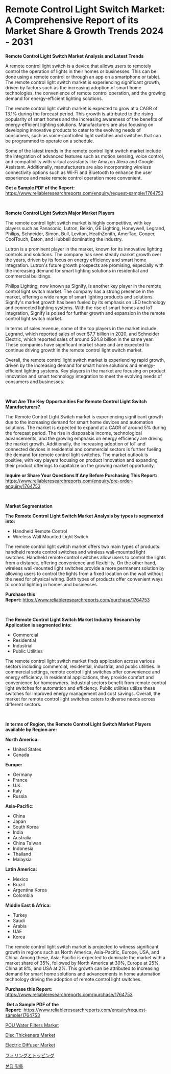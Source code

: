 <p><h1>Remote Control Light Switch Market: A Comprehensive Report of its Market Share & Growth Trends 2024 - 2031</h1></p><p><strong>Remote Control Light Switch Market Analysis and Latest Trends</strong></p>
<p><p>A remote control light switch is a device that allows users to remotely control the operation of lights in their homes or businesses. This can be done using a remote control or through an app on a smartphone or tablet. The remote control light switch market is experiencing significant growth, driven by factors such as the increasing adoption of smart home technologies, the convenience of remote control operation, and the growing demand for energy-efficient lighting solutions.</p><p>The remote control light switch market is expected to grow at a CAGR of 13.1% during the forecast period. This growth is attributed to the rising popularity of smart homes and the increasing awareness of the benefits of energy-efficient lighting solutions. Manufacturers are also focusing on developing innovative products to cater to the evolving needs of consumers, such as voice-controlled light switches and switches that can be programmed to operate on a schedule.</p><p>Some of the latest trends in the remote control light switch market include the integration of advanced features such as motion sensing, voice control, and compatibility with virtual assistants like Amazon Alexa and Google Assistant. Additionally, manufacturers are also incorporating wireless connectivity options such as Wi-Fi and Bluetooth to enhance the user experience and make remote control operation more convenient.</p></p>
<p><strong>Get a Sample PDF of the Report:&nbsp;</strong> <a href="https://www.reliableresearchreports.com/enquiry/request-sample/1764753">https://www.reliableresearchreports.com/enquiry/request-sample/1764753</a></p>
<p>&nbsp;</p>
<p><strong>Remote Control Light Switch Major Market Players</strong></p>
<p><p>The remote control light switch market is highly competitive, with key players such as Panasonic, Lutron, Belkin, GE Lighting, Honeywell, Legrand, Philips, Schneider, Simon, Bull, Leviton, HeathZenith, AmerTac, Cooper, CoolTouch, Eaton, and Hubbell dominating the industry.</p><p>Lutron is a prominent player in the market, known for its innovative lighting controls and solutions. The company has seen steady market growth over the years, driven by its focus on energy efficiency and smart home integration. Lutron's future growth prospects are promising, especially with the increasing demand for smart lighting solutions in residential and commercial buildings.</p><p>Philips Lighting, now known as Signify, is another key player in the remote control light switch market. The company has a strong presence in the market, offering a wide range of smart lighting products and solutions. Signify's market growth has been fueled by its emphasis on LED technology and connected lighting systems. With the rise of smart homes and IoT integration, Signify is poised for further growth and expansion in the remote control light switch market.</p><p>In terms of sales revenue, some of the top players in the market include Legrand, which reported sales of over $7.7 billion in 2020, and Schneider Electric, which reported sales of around $24.8 billion in the same year. These companies have significant market share and are expected to continue driving growth in the remote control light switch market.</p><p>Overall, the remote control light switch market is experiencing rapid growth, driven by the increasing demand for smart home solutions and energy-efficient lighting systems. Key players in the market are focusing on product innovation and smart technology integration to meet the evolving needs of consumers and businesses.</p></p>
<p>&nbsp;</p>
<p><strong>What Are The Key Opportunities For Remote Control Light Switch Manufacturers?</strong></p>
<p><p>The Remote Control Light Switch market is experiencing significant growth due to the increasing demand for smart home devices and automation solutions. The market is expected to expand at a CAGR of around 5% during the forecast period. The rise in disposable income, technological advancements, and the growing emphasis on energy efficiency are driving the market growth. Additionally, the increasing adoption of IoT and connected devices in residential and commercial sectors is further fueling the demand for remote control light switches. The market outlook is positive, with key players focusing on product innovation and expanding their product offerings to capitalize on the growing market opportunity.</p></p>
<p><strong>Inquire or Share Your Questions If Any Before Purchasing This Report:</strong> <a href="https://www.reliableresearchreports.com/enquiry/pre-order-enquiry/1764753">https://www.reliableresearchreports.com/enquiry/pre-order-enquiry/1764753</a></p>
<p>&nbsp;</p>
<p><strong>Market Segmentation</strong></p>
<p><strong>The Remote Control Light Switch Market Analysis by types is segmented into:</strong></p>
<p><ul><li>Handheld Remote Control</li><li>Wireless Wall Mounted Light Switch</li></ul></p>
<p><p>The remote control light switch market offers two main types of products: handheld remote control switches and wireless wall-mounted light switches. Handheld remote control switches allow users to control the lights from a distance, offering convenience and flexibility. On the other hand, wireless wall-mounted light switches provide a more permanent solution by allowing users to control the lights from a fixed location on the wall without the need for physical wiring. Both types of products offer convenient ways to control lighting in homes and businesses.</p></p>
<p><strong>Purchase this Report:&nbsp;</strong><a href="https://www.reliableresearchreports.com/purchase/1764753">https://www.reliableresearchreports.com/purchase/1764753</a></p>
<p>&nbsp;</p>
<p><strong>The Remote Control Light Switch Market Industry Research by Application is segmented into:</strong></p>
<p><ul><li>Commercial</li><li>Residential</li><li>Industrial</li><li>Public Utilities</li></ul></p>
<p><p>The remote control light switch market finds application across various sectors including commercial, residential, industrial, and public utilities. In commercial settings, remote control light switches offer convenience and energy efficiency. In residential applications, they provide comfort and convenience for homeowners. Industrial sectors benefit from remote control light switches for automation and efficiency. Public utilities utilize these switches for improved energy management and cost savings. Overall, the market for remote control light switches caters to diverse needs across different sectors.</p></p>
<p>&nbsp;</p>
<p><strong>In terms of Region, the Remote Control Light Switch Market Players available by Region are:</strong></p>
<p>
    <p> <strong> North America: </strong>
        <ul>
            <li>United States</li>
            <li>Canada</li>
        </ul>
        </p> 
    <p> <strong> Europe: </strong>
        <ul>
            <li>Germany</li>
            <li>France</li>
            <li>U.K.</li>
            <li>Italy</li>
            <li>Russia</li>
        </ul>
        </p> 
    <p> <strong> Asia-Pacific: </strong>
        <ul>
            <li>China</li>
            <li>Japan</li>
            <li>South Korea</li>
            <li>India</li>
            <li>Australia</li>
            <li>China Taiwan</li>
            <li>Indonesia</li>
            <li>Thailand</li>
            <li>Malaysia</li>
        </ul>
        </p> 
    <p> <strong> Latin America: </strong>
        <ul>
            <li>Mexico</li>
            <li>Brazil</li>
            <li>Argentina Korea</li>
            <li>Colombia</li>
        </ul>
        </p> 
    <p> <strong> Middle East & Africa: </strong>
        <ul>
            <li>Turkey</li>
            <li>Saudi</li>
            <li>Arabia</li>
            <li>UAE</li>
            <li>Korea</li>
        </ul>
    </p>
    </p>
<p><p>The remote control light switch market is projected to witness significant growth in regions such as North America, Asia-Pacific, Europe, USA, and China. Among these, Asia-Pacific is expected to dominate the market with a market share of 35%, followed by North America at 30%, Europe at 25%, China at 8%, and USA at 2%. This growth can be attributed to increasing demand for smart home solutions and advancements in home automation technology driving the adoption of remote control light switches.</p></p>
<p><strong>Purchase this Report: </strong><a href="https://www.reliableresearchreports.com/purchase/1764753">https://www.reliableresearchreports.com/purchase/1764753</a></p>
<p>&nbsp;<strong>Get a Sample PDF of the Report:&nbsp;&nbsp;</strong><a href="https://www.reliableresearchreports.com/enquiry/request-sample/1764753">https://www.reliableresearchreports.com/enquiry/request-sample/1764753</a></p>
<p><strong></strong></p>
<p><p><a href="https://github.com/Sherrillcrooksxa8i18ucf2m/Market-Research-Report-List-1/blob/main/pou-water-filters-market.md">POU Water Filters Market</a></p><p><a href="https://issuu.com/reportprime-2/docs/disc-thickeners-market-size-2030.pptx">Disc Thickeners Market</a></p><p><a href="https://github.com/derrinmiltonellis35gcl/Market-Research-Report-List-1/blob/main/electric-diffuser-market.md">Electric Diffuser Market</a></p><p><a href="https://github.com/efcvopdgkdx128/Market-Research-Report-List-1/blob/main/69874725658.md">フィリングとトッピング</a></p><p><a href="https://github.com/fredrickeglers/Market-Research-Report-List-1/blob/main/92431675294.md">본딩 필름</a></p></p>